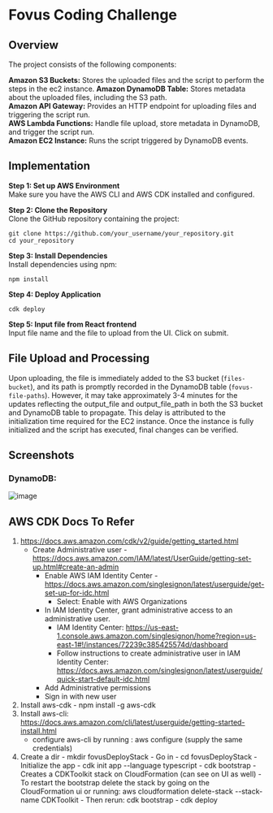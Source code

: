 # Fovus Coding Challenge

## Overview

The project consists of the following components:

**Amazon S3 Buckets:** Stores the uploaded files and the script to perform the steps in the ec2 instance.
**Amazon DynamoDB Table:** Stores metadata about the uploaded files, including the S3 path.  
**Amazon API Gateway:** Provides an HTTP endpoint for uploading files and triggering the script run.  
**AWS Lambda Functions:** Handle file upload, store metadata in DynamoDB, and trigger the script run.  
**Amazon EC2 Instance:** Runs the script triggered by DynamoDB events.  

## Implementation
**Step 1: Set up AWS Environment**  
Make sure you have the AWS CLI and AWS CDK installed and configured.

**Step 2: Clone the Repository**  
Clone the GitHub repository containing the project:  

```
git clone https://github.com/your_username/your_repository.git
cd your_repository
```

**Step 3: Install Dependencies**  
Install dependencies using npm:  
```
npm install
```
**Step 4: Deploy Application**  
```
cdk deploy
```
**Step 5: Input file from React frontend**  
Input file name and the file to upload from the UI. Click on submit.

## File Upload and Processing

Upon uploading, the file is immediately added to the S3 bucket (`files-bucket`), and its path is promptly recorded in the DynamoDB table (`fovus-file-paths`). However, it may take approximately 3-4 minutes for the updates reflecting the output_file and output_file_path in both the S3 bucket and DynamoDB table to propagate. This delay is attributed to the initialization time required for the EC2 instance. Once the instance is fully initialized and the script has executed, final changes can be verified.



## Screenshots  
### DynamoDB:  
![image](https://github.com/akanksha7/AWSstack/assets/18654204/d00f7675-1555-4844-adb0-6f923790efcf)


## AWS CDK Docs To Refer

1. https://docs.aws.amazon.com/cdk/v2/guide/getting_started.html
    - Create Administrative user - https://docs.aws.amazon.com/IAM/latest/UserGuide/getting-set-up.html#create-an-admin
        - Enable AWS IAM Identity Center - https://docs.aws.amazon.com/singlesignon/latest/userguide/get-set-up-for-idc.html
            - Select: Enable with AWS Organizations
        - In IAM Identity Center, grant administrative access to an administrative user.
            - IAM Identity Center: https://us-east-1.console.aws.amazon.com/singlesignon/home?region=us-east-1#!/instances/72239c385425574d/dashboard
            - Follow instructions to create administrative user in IAM Identity Center: https://docs.aws.amazon.com/singlesignon/latest/userguide/quick-start-default-idc.html
        - Add Administrative permissions
        - Sign in with new user 
3. Install aws-cdk - npm install -g aws-cdk 
4. Install aws-cli: https://docs.aws.amazon.com/cli/latest/userguide/getting-started-install.html
    - configure aws-cli by running : aws configure (supply the same credentials)
5. Create a dir - mkdir fovusDeployStack
        - Go in - cd fovusDeployStack
        - Initialize the app - cdk init app --language typescript
        - cdk bootstrap
            - Creates a CDKToolkit stack on CloudFormation (can see on UI as well)
            - To restart the bootstrap delete the stack by going on the CloudFormation ui or running:
                aws cloudformation delete-stack --stack-name CDKToolkit
            - Then rerun: cdk bootstrap
       - cdk deploy
